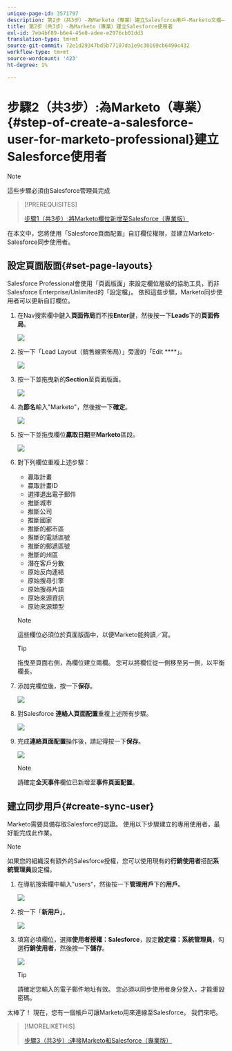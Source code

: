 ```yaml
---
unique-page-id: 3571797
description: 第2步（共3步）-為Marketo（專業）建立Salesforce用戶-Marketo文檔——產品文檔
title: 第2步（共3步）-為Marketo（專業）建立Salesforce使用者
exl-id: 7eb4bf89-b6e4-45e0-adee-e2976cb01dd3
translation-type: tm+mt
source-git-commit: 72e1d29347bd5b77107da1e9c30169cb6490c432
workflow-type: tm+mt
source-wordcount: '423'
ht-degree: 1%

---
```


# 步驟2（共3步）:為Marketo（專業）{#step-of-create-a-salesforce-user-for-marketo-professional}建立Salesforce使用者

>[!NOTE]
>
>這些步驟必須由Salesforce管理員完成

>[!PREREQUISITES]
>
>[步驟1（共3步）:將Marketo欄位新增至Salesforce（專業版）](/help/marketo/product-docs/crm-sync/salesforce-sync/setup/professional-edition/step-1-of-3-add-marketo-fields-to-salesforce-professional.md)

在本文中，您將使用「Salesforce頁面配置」自訂欄位權限，並建立Marketo-Salesforce同步使用者。

## 設定頁面版面{#set-page-layouts}

Salesforce Professional會使用「頁面版面」來設定欄位層級的協助工具，而非Salesforce Enterprise/Unlimited的「設定檔」。 依照這些步驟，Marketo同步使用者可以更新自訂欄位。

1. 在Nav搜索欄中鍵入&#x200B;**頁面佈局**&#x200B;而不按&#x200B;**Enter**&#x200B;鍵，然後按一下&#x200B;**Leads**&#x200B;下的&#x200B;**頁面佈局**。

   ![](assets/image2016-2-26-12-3a58-3a32.png)

1. 按一下「Lead Layout（銷售線索佈局）」旁邊的「Edit ****」。

   ![](assets/image2016-2-26-13-3a2-3a46.png)

1. 按一下並拖曳新的&#x200B;**Section**&#x200B;至頁面版面。

   ![](assets/image2014-12-9-12-3a56-3a40.png)

1. 為&#x200B;**節名**&#x200B;輸入&quot;Marketo&quot;，然後按一下&#x200B;**確定**。

   ![](assets/image2014-12-9-12-3a56-3a52.png)

1. 按一下並拖曳欄位&#x200B;**贏取日期**&#x200B;至&#x200B;**Marketo**&#x200B;區段。

   ![](assets/image2014-12-9-12-3a57-3a0.png)

1. 對下列欄位重複上述步驟：

   * 贏取計畫
   * 贏取計畫ID
   * 選擇退出電子郵件
   * 推斷城市
   * 推斷公司
   * 推斷國家
   * 推斷的都市區
   * 推斷的電話區號
   * 推斷的郵遞區號
   * 推斷的州區
   * 潛在客戶分數
   * 原始反向連結
   * 原始搜尋引擎
   * 原始搜尋片語
   * 原始來源資訊
   * 原始來源類型

   >[!NOTE]
   >
   >這些欄位必須位於頁面版面中，以便Marketo能夠讀／寫。

   >[!TIP]
   >
   >拖曳至頁面右側，為欄位建立兩欄。 您可以將欄位從一側移至另一側，以平衡欄長。

1. 添加完欄位後，按一下&#x200B;**保存**。

   ![](assets/image2014-12-9-12-3a57-3a10.png)

1. 對Salesforce **連絡人頁面配置**&#x200B;重複上述所有步驟。

   ![](assets/image2016-2-26-13-3a10-3a1.png)

1. 完成&#x200B;**連絡頁面配置**&#x200B;操作後，請記得按一下&#x200B;**保存**。

   ![](assets/image2014-12-9-12-3a57-3a30.png)

   >[!NOTE]
   >
   >請確定&#x200B;**全天事件**&#x200B;欄位已新增至&#x200B;**事件頁面配置**。

## 建立同步用戶{#create-sync-user}

Marketo需要具備存取Salesforce的認證。 使用以下步驟建立的專用使用者，最好能完成此作業。

>[!NOTE]
>
>如果您的組織沒有額外的Salesforce授權，您可以使用現有的&#x200B;**行銷使用者**&#x200B;搭配&#x200B;**系統管理員**&#x200B;設定檔。

1. 在導航搜索欄中輸入&quot;users&quot;，然後按一下&#x200B;**管理用戶**&#x200B;下的&#x200B;**用戶**。

   ![](assets/image2014-12-9-12-3a57-3a42.png)

1. 按一下「**新用戶**」。

   ![](assets/image2014-12-9-12-3a58-3a1.png)

1. 填寫必填欄位，選擇&#x200B;**使用者授權：Salesforce**，設定&#x200B;**設定檔：系統管理員**，勾選&#x200B;**行銷使用者**，然後按一下&#x200B;**儲存**。

   ![](assets/image2014-12-9-12-3a58-3a11.png)

   >[!TIP]
   >
   >請確定您輸入的電子郵件地址有效。 您必須以同步使用者身分登入，才能重設密碼。

太棒了！ 現在，您有一個帳戶可讓Marketo用來連線至Salesforce。 我們來吧。

>[!MORELIKETHIS]
>
>[步驟3（共3步）:連接Marketo和Salesforce（專業版）](/help/marketo/product-docs/crm-sync/salesforce-sync/setup/professional-edition/step-3-of-3-connect-marketo-and-salesforce-professional.md)
